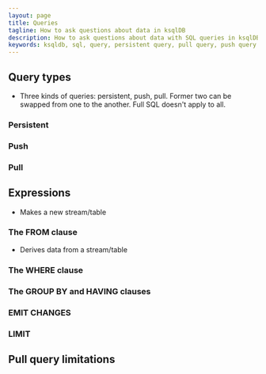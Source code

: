 ```yaml
---
layout: page
title: Queries
tagline: How to ask questions about data in ksqlDB 
description: How to ask questions about data with SQL queries in ksqlDB 
keywords: ksqldb, sql, query, persistent query, pull query, push query
---
```


## Query types

- Three kinds of queries: persistent, push, pull. Former two can be swapped from one to the another. Full SQL doesn't apply to all.

### Persistent

### Push

### Pull

## Expressions

- Makes a new stream/table

### The FROM clause

- Derives data from a stream/table

### The WHERE clause
### The GROUP BY and HAVING clauses
### EMIT CHANGES
### LIMIT

## Pull query limitations